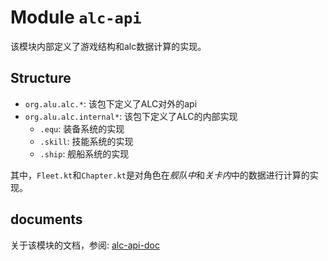 # Module `alc-api`

该模块内部定义了游戏结构和alc数据计算的实现。

## Structure
- `org.alu.alc.*`: 该包下定义了ALC对外的api
- `org.alu.alc.internal*`: 该包下定义了ALC的内部实现
  - `.equ`: 装备系统的实现
  - `.skill`: 技能系统的实现
  - `.ship`: 舰船系统的实现

其中，`Fleet.kt`和`Chapter.kt`是对角色在*舰队中*和*关卡内*中的数据进行计算的实现。

## documents
关于该模块的文档，参阅: [alc-api-doc](../docs/alc-api-doc.md)
